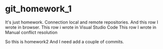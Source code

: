 # git_homework_1
It's just homework. Connection local and remote repositories.
And this row I wrote in browser.
This row i wrote in Visual Studio Code
This row I wrote in Manual conflict resolution

So this is homework2
And I need add a couple of commits.